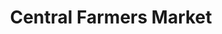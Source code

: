 ---
title: "Central Farmers Market"
url: /new-providence/central-farmers-market/
shop: greengrocer
---